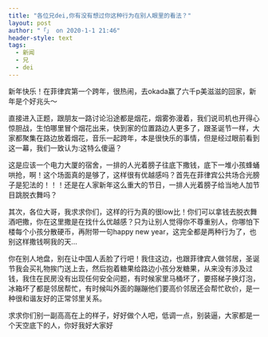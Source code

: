 ```yaml
---
title: "各位兄dei,你有没有想过你这种行为在别人眼里的看法？"
layout: post
author: "「」 on 2020-1-1 21:46"
header-style: text
tags:
  - 新闻
  - 兄
  - dei
---
```


 
<!--加载伯招聘的帖子--> 新年快乐！在菲律宾第一个跨年，很热闹，去okada赢了六千p美滋滋的回家，新年是个好兆头～
 直接进入正题，跟朋友一路讨论沿途都是烟花，烟雾弥漫着，我们说司机也开得心惊胆战，生怕哪里冒个烟花出来，快到家的位置路边人更多了，跟圣诞节一样，大家都聚集在路边放着烟花，音乐一起跨年，本是很快乐的事情，但是经过眼前看到这一幕，我们一致认为:这特么傻逼？
 
 这是应该一个电力大厦的宿舍，一排的人光着膀子往底下撒钱，底下一堆小孩蜂蛹哄抢，啊！这个场面真的是够了，这样很有优越感吗？首先在菲律宾公共场合光膀子是犯法的！！！还是在人家新年这么重大的节日，一排人光着膀子给当地人加节目跳脱衣舞吗？
 
 其次，各位大哥，我求求你们，这样的行为真的很low比！你们可以拿钱去脱衣舞酒吧撒，你在这里撒是在找什么优越感？只为让别人觉得你不尊重别人，你哪怕下楼每个小孩分散硬币，再附带一句happy new year，这完全都是两种行为了，也别这样撒钱啊我的天...
 
 你在别人地盘，别在让中国人丢脸了行吧！我住这边，也跟菲律宾人做邻居，圣诞节我会买礼物挨门送上去，然后抱着糖果给路边小孩分发糖果，从来没有涉及过钱，我住在民房没有出现任何安全问题，有时候家里马桶坏了，要搭梯子换灯泡，冰箱坏了都是邻居帮忙，有时候叫外面的蹦蹦他们要高价邻居还会帮忙砍价，是一种很和谐友好的正常邻里关系。
 
 求求你们别一副高高在上的样子，好好做个人吧，低调一点，别装逼，大家都是一个天空底下的人，你好我好大家好
 
 
 


